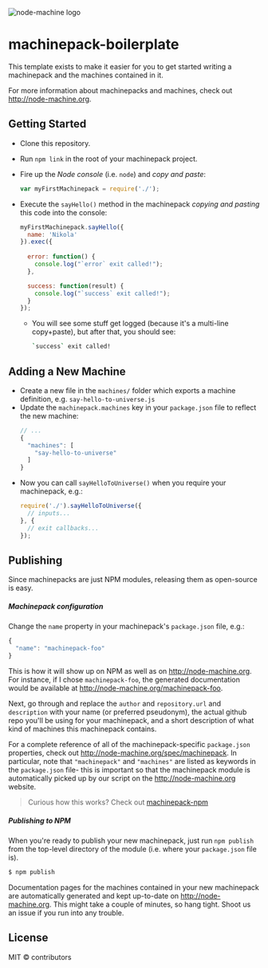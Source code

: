 ![node-machine logo](http://node-machine.org/images/machine-anthropomorph-for-white-bg.png)
# machinepack-boilerplate

This template exists to make it easier for you to get started writing a machinepack and the machines contained in it.

For more information about machinepacks and machines, check out http://node-machine.org.

## Getting Started

- Clone this repository.
- Run `npm link` in the root of your machinepack project.
- Fire up the _Node console_ (i.e. `node`) and _copy and paste_: 
  ```javascript
  var myFirstMachinepack = require('./');
  ```

- Execute the `sayHello()` method in the machinepack _copying and pasting_ this code into the console:
  ```javascript
  myFirstMachinepack.sayHello({
    name: 'Nikola'
  }).exec({ 
    
    error: function() { 
      console.log("`error` exit called!");
    }, 
  
    success: function(result) { 
      console.log("`success` exit called!"); 
    } 
  });
  ```

  - You will see some stuff get logged (because it's a multi-line copy+paste), but after that, you should see:
    ```bash
    `success` exit called!
    ```


## Adding a New Machine
- Create a new file in the `machines/` folder which exports a machine definition, e.g. `say-hello-to-universe.js`
- Update the `machinepack.machines` key in your `package.json` file to reflect the new machine:
  ```javascript
  // ...
  {
    "machines": [
      "say-hello-to-universe"
    ]
  }
  ```
- Now you can call `sayHelloToUniverse()` when you require your machinepack, e.g.:
  ```javascript
  require('./').sayHelloToUniverse({
    // inputs...
  }, {
    // exit callbacks...
  });
  ```


## Publishing

Since machinepacks are just NPM modules, releasing them as open-source is easy.

##### Machinepack configuration
Change the `name` property in your machinepack's `package.json` file, e.g.:
```javascript
{
  "name": "machinepack-foo"
}
```
This is how it will show up on NPM as well as on http://node-machine.org.  For instance, if I chose `machinepack-foo`, the generated documentation would be available at http://node-machine.org/machinepack-foo.

Next, go through and replace the `author` and `repository.url` and `description` with your name (or preferred pseudonym), the actual github repo you'll be using for your machinepack, and a short description of what kind of machines this machinepack contains.

For a complete reference of all of the machinepack-specific `package.json` properties, check out http://node-machine.org/spec/machinepack.  In particular,  note that `"machinepack"` and `"machines"` are listed as keywords in the `package.json` file- this is important so that the machinepack module is automatically picked up by our script on the http://node-machine.org website.

> Curious how this works?  Check out [machinepack-npm](http://github.com/mikermcneil/machinepack-npm)


##### Publishing to NPM
When you're ready to publish your new machinepack, just run `npm publish` from the top-level directory of the module (i.e. where your `package.json` file is).

```bash
$ npm publish
```

Documentation pages for the machines contained in your new machinepack are automatically generated and kept up-to-date on http://node-machine.org.  This might take a couple of minutes, so hang tight.  Shoot us an issue if you run into any trouble.



## License

MIT &copy; contributors



